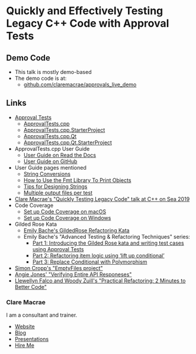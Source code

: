 <a id="top"></a>

# Quickly and Effectively Testing Legacy C++ Code with Approval Tests

## Demo Code

* This talk is mostly demo-based
* The demo code is at:
    * [github.com/claremacrae/approvals_live_demo](https://github.com/claremacrae/approvals_live_demo/)

<!--
    * As I give this talk, I tag the versions presented, as the demos and ApprovalTests.cpp library will evolve over time:
        * [Tag: 2020-06-CppEurope](https://github.com/claremacrae/approvals_live_demo/tree/2020-06-CppEurope/): CppEurope #4, 23 June 2020
-->

## Links

* [Approval Tests](https://approvaltests.com)
    * [ApprovalTests.cpp](https://github.com/approvals/ApprovalTests.cpp)
    * [ApprovalTests.cpp.StarterProject](https://github.com/approvals/ApprovalTests.cpp.StarterProject)
    * [ApprovalTests.cpp.Qt](https://github.com/approvals/ApprovalTests.cpp.Qt)
    * [ApprovalTests.cpp.Qt.StarterProject](https://github.com/approvals/ApprovalTests.cpp.Qt.StarterProject)
* ApprovalTests.cpp User Guide
    * [User Guide on Read the Docs](https://approvaltestscpp.readthedocs.io/en/latest/)
    * [User Guide on GitHub](https://github.com/approvals/ApprovalTests.cpp/blob/master/doc/README.md#top)
* User Guide pages mentioned
    * [String Conversions](https://github.com/approvals/ApprovalTests.cpp/blob/master/doc/ToString.md)
    * [How to Use the Fmt Library To Print Objects](https://github.com/approvals/ApprovalTests.cpp/blob/master/doc/how_tos/UseTheFmtLibraryToPrintObjects.md)
    * [Tips for Designing Strings](https://github.com/approvals/ApprovalTests.cpp/blob/master/doc/explanations/TipsForDesigningStrings.md#top)
    * [Multiple output files per test](https://github.com/approvals/ApprovalTests.cpp/blob/master/doc/MultipleOutputFilesPerTest.md)
* [Clare Macrae's "Quickly Testing Legacy Code" talk at C++ on Sea 2019](https://www.youtube.com/watch?v=dtm8V3TIB6k)
* Code Coverage
    * [Set up Code Coverage on macOS](HowTos/Set_up_Code_Coverage_on_macOS.md)
    * [Set up Code Coverage on Windows](HowTos/Set_up_Code_Coverage_on_Windows.md)
* Gilded Rose Kata
    * [Emily Bache's GildedRose Refactoring Kata](https://github.com/emilybache/GildedRose-Refactoring-Kata)
    * Emily Bache's "Advanced Testing & Refactoring Techniques" series:
      * [Part 1: Introducing the Gilded Rose kata and writing test cases using Approval Tests](https://www.praqma.com/stories/advanced-testing-refactoring-techniques/)
      * [Part 2: Refactoring item logic using ‘lift up conditional’](https://www.praqma.com/stories/advanced-testing-refactoring-techniques-2/)
      * [Part 3: Replace Conditional with Polymorphism](https://www.praqma.com/stories/advanced-testing-refactoring-techniques-3/)
* [Simon Cropp's "EmptyFiles project"](https://github.com/SimonCropp/EmptyFiles)
* [Angie Jones' "Verifying Entire API Responeses"](https://angiejones.tech/verifying-entire-api-responses/)
* [Llewellyn Falco and Woody Zuill's "Practical Refactoring: 2 Minutes to Better Code"](https://youtu.be/aWiwDdx_rdo)

### Clare Macrae

I am a consultant and trainer.

* [Website](https://claremacrae.co.uk)
* [Blog](https://claremacrae.co.uk/blog/)
* [Presentations](https://claremacrae.co.uk/conferences/presentations.html)
* [Hire Me](https://claremacrae.co.uk/consulting/hire_me.html)
